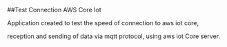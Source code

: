 ##Test Connection AWS Core Iot

Application created to test the speed of connection to aws iot core,

reception and sending of data via mqtt protocol, using aws iot Core server.
